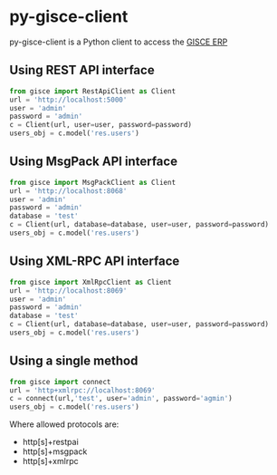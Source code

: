 # py-gisce-client

py-gisce-client is a Python client to access the [GISCE ERP](https://github.com/gisce/erp)

## Using REST API interface

```python
from gisce import RestApiClient as Client
url = 'http://localhost:5000'
user = 'admin'
password = 'admin'
c = Client(url, user=user, password=password)
users_obj = c.model('res.users')
```

## Using MsgPack API interface
```python
from gisce import MsgPackClient as Client
url = 'http://localhost:8068'
user = 'admin'
password = 'admin'
database = 'test'
c = Client(url, database=database, user=user, password=password)
users_obj = c.model('res.users')
```

## Using XML-RPC API interface
```python
from gisce import XmlRpcClient as Client
url = 'http://localhost:8069'
user = 'admin'
password = 'admin'
database = 'test'
c = Client(url, database=database, user=user, password=password)
users_obj = c.model('res.users')
```

## Using a single method
```python
from gisce import connect
url = 'http+xmlrpc://localhost:8069'
c = connect(url,'test', user='admin', password='agmin')
users_obj = c.model('res.users')
```

Where allowed protocols are:
 - http[s]+restpai
 - http[s]+msgpack
 - http[s]+xmlrpc
